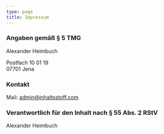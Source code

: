 ```yaml
---
type: page
title: Impressum
---
```


### Angaben gemäß § 5 TMG

Alexander Heimbuch

Postfach 10 01 19  
07701 Jena

### Kontakt

Mail: admin@inhaltsstoff.com

### Verantwortlich für den Inhalt nach § 55 Abs. 2 RStV

Alexander Heimbuch

